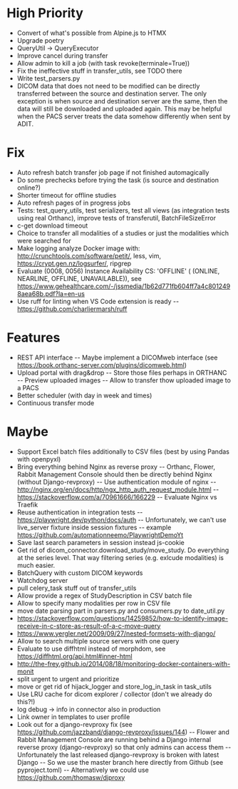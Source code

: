 # High Priority

- Convert of what's possible from Alpine.js to HTMX
- Upgrade poetry
- QueryUtil -> QueryExecutor
- Improve cancel during transfer
- Allow admin to kill a job (with task revoke(terminale=True))
- Fix the ineffective stuff in transfer_utils, see TODO there
- Write test_parsers.py
- DICOM data that does not need to be modified can be directly transferred between the source and destination server. The only exception is when source and destination server are the same, then the data will still be downloaded and uploaded again. This may be helpful when the PACS server treats the data somehow differently when sent by ADIT.

# Fix

- Auto refresh batch transfer job page if not finished automagically
- Do some prechecks before trying the task (is source and destination online?)
- Shorter timeout for offline studies
- Auto refresh pages of in progress jobs
- Tests: test_query_utils, test serializers, test all views (as integration tests using real Orthanc), improve tests of transferutil, BatchFileSizeError
- c-get download timeout
- Choice to transfer all modalities of a studies or just the modalities which were searched for
- Make logging analyze Docker image with: http://crunchtools.com/software/petit/, less, vim, https://crypt.gen.nz/logsurfer/, ripgrep
- Evaluate (0008, 0056) Instance Availability CS: 'OFFLINE' ( (ONLINE, NEARLINE, OFFLINE, UNAVAILABLE)), see https://www.gehealthcare.com/-/jssmedia/1b62d771fb604ff7a4c8012498aea68b.pdf?la=en-us
- Use ruff for linting when VS Code extension is ready
  -- https://github.com/charliermarsh/ruff

# Features

- REST API interface
  -- Maybe implement a DICOMweb interface (see https://book.orthanc-server.com/plugins/dicomweb.html)
- Upload portal with drag&drop
  -- Store those files perhaps in ORTHANC
  -- Preview uploaded images
  -- Allow to transfer thow uploaded image to a PACS
- Better scheduler (with day in week and times)
- Continuous transfer mode

# Maybe

- Support Excel batch files additionally to CSV files (best by using Pandas with openpyxl)
- Bring everything behind Nginx as reverse proxy
  -- Orthanc, Flower, Rabbit Management Console should then be directly behind Nginx (without Django-revproxy)
  -- Use authentication module of nginx
  -- http://nginx.org/en/docs/http/ngx_http_auth_request_module.html
  -- https://stackoverflow.com/a/70961666/166229
  -- Evaluate Nginx vs Traefik
- Reuse authentication in integration tests
  -- https://playwright.dev/python/docs/auth
  -- Unfortunately, we can't use live_server fixture inside session fixtures
  -- example https://github.com/automationneemo/PlaywrightDemoYt
- Save last search parameters in session instead js-cookie
- Get rid of dicom_connector.download_study/move_study. Do everything at the series level. That way filtering series (e.g. exlcude modalities) is much easier.
- BatchQuery with custom DICOM keywords
- Watchdog server
- pull celery_task stuff out of transfer_utils
- Allow provide a regex of StudyDescription in CSV batch file
- Allow to specify many modalities per row in CSV file
- move date parsing part in parsers.py and consumers.py to date_util.py
- https://stackoverflow.com/questions/14259852/how-to-identify-image-receive-in-c-store-as-result-of-a-c-move-query
- https://www.yergler.net/2009/09/27/nested-formsets-with-django/
- Allow to search multiple source servers with one query
- Evaluate to use diffhtml instead of morphdom, see https://diffhtml.org/api.html#inner-html
- http://the-frey.github.io/2014/08/18/monitoring-docker-containers-with-monit
- split urgent to urgent and prioritize
- move or get rid of hijack_logger and store_log_in_task in task_utils
- Use LRU cache for dicom explorer / collector (don't we already do this?!)
- log debug -> info in connector also in production
- Link owner in templates to user profile
- Look out for a django-revproxy fix (see https://github.com/jazzband/django-revproxy/issues/144)
  -- Flower and Rabbit Management Console are running behind a Django internal reverse proxy (django-revproxy) so that only admins can access them
  -- Unfortunately the last released django-revproxy is broken with latest Django
  -- So we use the master branch here directly from Github (see pyproject.toml)
  -- Alternatively we could use https://github.com/thomasw/djproxy
